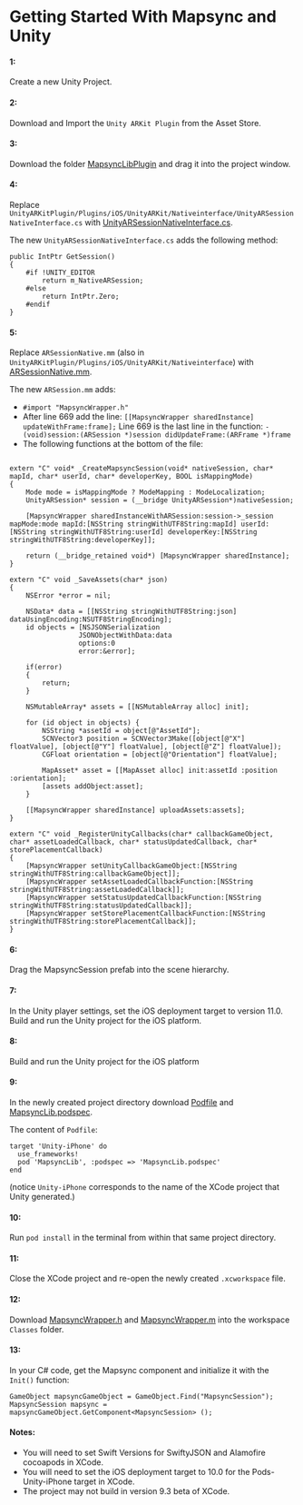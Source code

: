 # Getting Started With Mapsync and Unity

#### 1:
Create a new Unity Project.

#### 2:
Download and Import the `Unity ARKit Plugin` from the Asset Store.

#### 3:
Download the folder [MapsyncLibPlugin](fixme) and drag it into the project window.

#### 4:
Replace `UnityARKitPlugin/Plugins/iOS/UnityARKit/Nativeinterface/UnityARSessionNativeInterface.cs` with [UnityARSessionNativeInterface.cs](https://github.com/jidomaps/unity_integration/blob/master/UnityARSessionNativeInterface.cs).

The new `UnityARSessionNativeInterface.cs` adds the following method: 
```
public IntPtr GetSession() 
{
    #if !UNITY_EDITOR
        return m_NativeARSession;
    #else
        return IntPtr.Zero;
    #endif
}
```

#### 5:
Replace `ARSessionNative.mm` (also in `UnityARKitPlugin/Plugins/iOS/UnityARKit/Nativeinterface`) with [ARSessionNative.mm](https://github.com/jidomaps/unity_integration/blob/master/ARSessionNative.mm).

The new `ARSession.mm` adds:

 - `#import "MapsyncWrapper.h"` 
 - After line 669 add the line:
  `[[MapsyncWrapper sharedInstance] updateWithFrame:frame];`
 Line 669 is the last line in the function: 
 `- (void)session:(ARSession *)session didUpdateFrame:(ARFrame *)frame`
  - The following functions at the bottom of the file:

```

extern "C" void* _CreateMapsyncSession(void* nativeSession, char* mapId, char* userId, char* developerKey, BOOL isMappingMode)
{
    Mode mode = isMappingMode ? ModeMapping : ModeLocalization;
    UnityARSession* session = (__bridge UnityARSession*)nativeSession;
    
    [MapsyncWrapper sharedInstanceWithARSession:session->_session mapMode:mode mapId:[NSString stringWithUTF8String:mapId] userId:[NSString stringWithUTF8String:userId] developerKey:[NSString stringWithUTF8String:developerKey]];
    
    return (__bridge_retained void*) [MapsyncWrapper sharedInstance];
}

extern "C" void _SaveAssets(char* json)
{
    NSError *error = nil;
    
    NSData* data = [[NSString stringWithUTF8String:json] dataUsingEncoding:NSUTF8StringEncoding];
    id objects = [NSJSONSerialization
                 JSONObjectWithData:data
                 options:0
                 error:&error];
    
    if(error)
    {
        return;
    }
    
    NSMutableArray* assets = [[NSMutableArray alloc] init];
    
    for (id object in objects) {
        NSString *assetId = object[@"AssetId"];
        SCNVector3 position = SCNVector3Make([object[@"X"] floatValue], [object[@"Y"] floatValue], [object[@"Z"] floatValue]);
        CGFloat orientation = [object[@"Orientation"] floatValue];
        
        MapAsset* asset = [[MapAsset alloc] init:assetId :position :orientation];
        [assets addObject:asset];
    }
    
    [[MapsyncWrapper sharedInstance] uploadAssets:assets];
}

extern "C" void _RegisterUnityCallbacks(char* callbackGameObject, char* assetLoadedCallback, char* statusUpdatedCallback, char* storePlacementCallback)
{
    [MapsyncWrapper setUnityCallbackGameObject:[NSString stringWithUTF8String:callbackGameObject]];
    [MapsyncWrapper setAssetLoadedCallbackFunction:[NSString stringWithUTF8String:assetLoadedCallback]];
    [MapsyncWrapper setStatusUpdatedCallbackFunction:[NSString stringWithUTF8String:statusUpdatedCallback]];
    [MapsyncWrapper setStorePlacementCallbackFunction:[NSString stringWithUTF8String:storePlacementCallback]];
}
```

#### 6: 
Drag the MapsyncSession prefab into the scene hierarchy.

#### 7:
In the Unity player settings, set the iOS deployment target to version 11.0. Build and run the Unity project for the iOS platform.

#### 8:
Build and run the Unity project for the iOS platform

#### 9:
In the newly created project directory download [Podfile](https://github.com/jidomaps/unity_integration/blob/master/Podfile) and [MapsyncLib.podspec](https://github.com/jidomaps/unity_integration/blob/master/MapsyncLib.podspec).

The content of `Podfile`:
```
target 'Unity-iPhone' do
  use_frameworks!
  pod 'MapsyncLib', :podspec => 'MapsyncLib.podspec'
end
```
(notice `Unity-iPhone` corresponds to the name of the XCode project that Unity generated.)

#### 10:
Run `pod install` in the terminal from within that same project directory.

#### 11: 
Close the XCode project and re-open the newly created `.xcworkspace` file.

#### 12: 
Download [MapsyncWrapper.h](https://github.com/jidomaps/unity_integration/blob/master/MapsyncWrapper.h) and [MapsyncWrapper.m](https://github.com/jidomaps/unity_integration/blob/master/MapSyncWrapper.m) into the workspace `Classes` folder.

#### 13:
In your C# code, get the Mapsync component and initialize it with the `Init()` function:

```
GameObject mapsyncGameObject = GameObject.Find("MapsyncSession");
MapsyncSession mapsync = mapsyncGameObject.GetComponent<MapsyncSession> ();
```

#### Notes:
 - You will need to set Swift Versions for SwiftyJSON and Alamofire cocoapods in XCode.
 - You will need to set the iOS deployment target to 10.0 for the Pods-Unity-iPhone target in XCode.
 - The project may not build in version 9.3 beta of XCode. 

